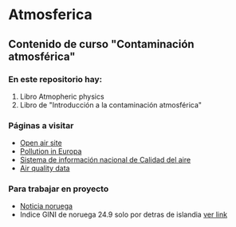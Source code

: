 # Atmosferica
## Contenido de curso "Contaminación atmosférica"

### En este repositorio hay:

1) Libro Atmopheric physics
2) Libro de "Introducción a la contaminación atmosférica"

### Páginas a visitar 

- [Open air site](https://bookdown.org/david_carslaw/openair/sec-openair-package.html)
- [Pollution in Europa](https://aqicn.org/map/europe/)
- [Sistema de información nacional de Calidad del aire](https://sinca.mma.gob.cl/)
- [Air quality data](https://discomap.eea.europa.eu/map/fme/AirQualityExport.htm)

### Para trabajar en proyecto
- [Noticia noruega](https://www.france24.com/es/medio-ambiente/20210105-noruega-primer-pais-venta-coches-electricos)
- Indice GINI de noruega 24.9 solo por detras de islandia [ver link](https://knoema.es/atlas/topics/Pobreza/Desigualdad-del-ingreso/%C3%8Dndice-GINI)

